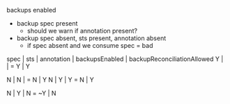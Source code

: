 backups enabled
- backup spec present
    - should we warn if annotation present?
- backup spec absent, sts present, annotation absent
    - if spec absent and we consume spec = bad

spec | sts | annotation | backupsEnabled | backupReconciliationAllowed
Y    |     |            = Y              | Y

N    | N   |            = N              | Y
N    | Y   | Y          = N              | Y

N    | Y   | N          = ~Y             | N
